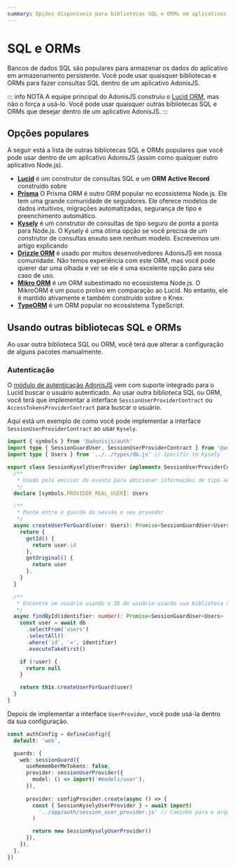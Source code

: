 ```yaml
---
summary: Opções disponíveis para bibliotecas SQL e ORMs em aplicativos AdonisJS.
---
```


# SQL e ORMs

Bancos de dados SQL são populares para armazenar os dados do aplicativo em armazenamento persistente. Você pode usar quaisquer bibliotecas e ORMs para fazer consultas SQL dentro de um aplicativo AdonisJS.

::: info NOTA
A equipe principal do AdonisJS construiu o [Lucid ORM](./lucid.md), mas não o força a usá-lo. Você pode usar quaisquer outras bibliotecas SQL e ORMs que desejar dentro de um aplicativo AdonisJS.
:::

## Opções populares

A seguir está a lista de outras bibliotecas SQL e ORMs populares que você pode usar dentro de um aplicativo AdonisJS (assim como qualquer outro aplicativo Node.js).

* [**Lucid**](./lucid.md) é um construtor de consultas SQL e um **ORM Active Record** construído sobre
* [**Prisma**](https://prisma.io/orm) O Prisma ORM é outro ORM popular no ecossistema Node.js. Ele tem uma grande comunidade de seguidores. Ele oferece modelos de dados intuitivos, migrações automatizadas, segurança de tipo e preenchimento automático.
* [**Kysely**](https://kysely.dev/docs/getting-started) é um construtor de consultas de tipo seguro de ponta a ponta para Node.js. O Kysely é uma ótima opção se você precisa de um construtor de consultas enxuto sem nenhum modelo. Escrevemos um artigo explicando
* [**Drizzle ORM**](https://orm.drizzle.team/) é usado por muitos desenvolvedores AdonisJS em nossa comunidade. Não temos experiência com este ORM, mas você pode querer dar uma olhada e ver se ele é uma excelente opção para seu caso de uso.
* [**Mikro ORM**](https://mikro-orm.io/docs/guide/first-entity) é um ORM subestimado no ecossistema Node.js. O MikroORM é um pouco prolixo em comparação ao Lucid. No entanto, ele é mantido ativamente e também construído sobre o Knex.
* [**TypeORM**](https://typeorm.io) é um ORM popular no ecossistema TypeScript.

## Usando outras bibliotecas SQL e ORMs

Ao usar outra biblioteca SQL ou ORM, você terá que alterar a configuração de alguns pacotes manualmente.

### Autenticação

O [módulo de autenticação AdonisJS](../authentication/introduction.md) vem com suporte integrado para o Lucid buscar o usuário autenticado. Ao usar outra biblioteca SQL ou ORM, você terá que implementar a interface `SessionUserProviderContract` ou `AccessTokensProviderContract` para buscar o usuário.

Aqui está um exemplo de como você pode implementar a interface `SessionUserProviderContract` ao usar `Kysely`.

```ts
import { symbols } from '@adonisjs/auth'
import type { SessionGuardUser, SessionUserProviderContract } from '@adonisjs/auth/types/session'
import type { Users } from '../../types/db.js' // Specific to Kysely

export class SessionKyselyUserProvider implements SessionUserProviderContract<Users> {
  /**
   * Usado pelo emissor do evento para adicionar informações de tipo aos eventos emitidos pelo guarda de sessão.
   */
  declare [symbols.PROVIDER_REAL_USER]: Users

  /**
   * Ponte entre o guarda da sessão e seu provedor.
   */
  async createUserForGuard(user: Users): Promise<SessionGuardUser<Users>> {
    return {
      getId() {
        return user.id
      },
      getOriginal() {
        return user
      },
    }
  }

  /**
   * Encontre um usuário usando o ID do usuário usando sua biblioteca SQL personalizada ou ORM.
   */
  async findById(identifier: number): Promise<SessionGuardUser<Users> | null> {
    const user = await db
      .selectFrom('users')
      .selectAll()
      .where('id', '=', identifier)
      .executeTakeFirst()

    if (!user) {
      return null
    }

    return this.createUserForGuard(user)
  }
}
```

Depois de implementar a interface `UserProvider`, você pode usá-la dentro da sua configuração.

```ts
const authConfig = defineConfig({
  default: 'web',

  guards: {
    web: sessionGuard({
      useRememberMeTokens: false,
      provider: sessionUserProvider({
        model: () => import('#models/user'),
      }),
      
      provider: configProvider.create(async () => {
        const { SessionKyselyUserProvider } = await import(
          '../app/auth/session_user_provider.js' // Caminho para o arquivo
        )

        return new SessionKyselyUserProvider()
      }),
    }),
  },
})
```
